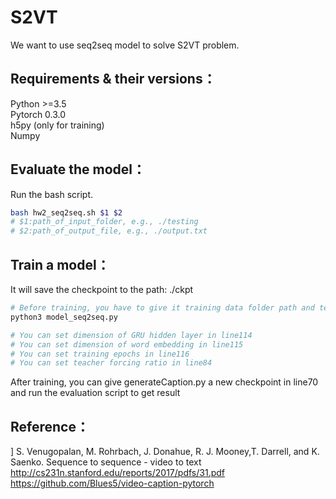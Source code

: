 # S2VT
We want to use seq2seq model to solve S2VT problem.<br>

## Requirements & their versions：
Python >=3.5<br>
Pytorch 0.3.0<br>
h5py (only for training)<br>
Numpy

## Evaluate the model：
Run the bash script.
```Bash
bash hw2_seq2seq.sh $1 $2
# $1:path_of_input_folder, e.g., ./testing
# $2:path_of_output_file, e.g., ./output.txt
```
## Train a model：
It will save the checkpoint to the path: ./ckpt
```Bash
# Before training, you have to give it training data folder path and testing data folder in line13/line14
python3 model_seq2seq.py 

# You can set dimension of GRU hidden layer in line114
# You can set dimension of word embedding in line115
# You can set training epochs in line116
# You can set teacher forcing ratio in line84
```
After training, you can give generateCaption.py a new checkpoint in line70 and run the evaluation script to get result

## Reference：
] S. Venugopalan, M. Rohrbach, J. Donahue, R. J. Mooney,T. Darrell, and K. Saenko. Sequence to sequence - video to text<br>
http://cs231n.stanford.edu/reports/2017/pdfs/31.pdf<br>
https://github.com/Blues5/video-caption-pytorch


